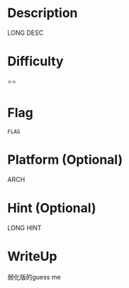 # Description
LONG DESC

# Difficulty
⭐⭐

# Flag
`FLAG`

# Platform (Optional)
ARCH

# Hint (Optional)
LONG HINT

# WriteUp
弱化版的guess me
